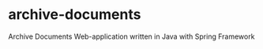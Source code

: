 archive-documents
=================

Archive Documents Web-application written in Java with Spring Framework
